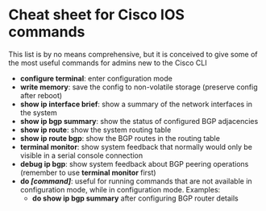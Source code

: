 # Cheat sheet for Cisco IOS commands

This list is by no means comprehensive, but it is conceived to give some of the most useful commands for admins new to the Cisco CLI

* **configure terminal**: enter configuration mode
* **write memory**: save the config to non-volatile storage (preserve config after reboot)
* **show ip interface brief**: show a summary of the network interfaces in the system
* **show ip bgp summary**: show the status of configured BGP adjacencies
* **show ip route**: show the system routing table
* **show ip route bgp**: show the BGP routes in the routing table
* **terminal monitor**: show system feedback that normally would only be visible in a serial console connection
* **debug ip bgp**: show system feedback about BGP peering operations (remember to use **terminal monitor** first)
* **do _[command]_**: useful for running commands that are not available in configuration mode, while in configuration mode. Examples:
  * **do show ip bgp summary** after configuring BGP router details
